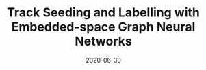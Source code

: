---
title: "Track Seeding and Labelling with Embedded-space Graph Neural Networks"
date: 2020-06-30
venue: arxiv:2007.00149
link: https://inspirehep.net/literature/1804530
inspire_id: 1804530
authors: Exa.TrkX Collaboration
bibtex: '@inproceedings{ExaTrkX:2020apx,\n archiveprefix = {arXiv},\n author = {},\n collaboration = {Exa.TrkX},\n eprint = {2007.00149},\n month = {6},\n primaryclass = {physics.ins-det},\n reportnumber = {FERMILAB-CONF-20-387-PPD-QIS-SCD},\n title = {{Track Seeding and Labelling with Embedded-space Graph Neural Networks}},\n year = {2020}\n}\n'
---